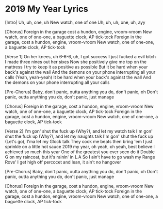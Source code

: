 # 2019 My Year Lyrics
[Intro]
Uh, uh, one, uh
New watch, one of one
Uh, uh, uh, one, uh, ayy

[Chorus]
Foreign in the garage cost a hundon, engine, vroom-vroom
New watch, one of one-one, a baguette clock, AP tick-tock
Foreign in the garage, cost a hundon, engine, vroom-vroom
New watch, one of one-one, a baguette clock, AP tick-tock

[Verse 1]
On her knees, uh
6-6-6, uh, I got success
I just fucked a evil bitch
I made three nines out her sixes
Now she positively give me top on the mattress
I try to keep it as positive as possible
But it be hard when your back's against the wall
And the demons on your phone interrupting all your calls (Yeah, yeah-yeah)
It be hard when your back's against the wall
And the demons on your phone interrupting all your calls

[Pre-Chorus]
Baby, don't panic, outta anything you do, don't panic, oh
Don't panic, outta anything you do, don't panic, just manage

[Chorus]
Foreign in the garage, cost a hundon, engine, vroom-vroom
New watch, one of one-one, a baguette clock, AP tick-tock
Foreign in the garage, cost a hundon, engine, vroom-vroom
New watch, one of one-one, a baguette clock, AP tick-tock

[Verse 2]
I'm gon' shut the fuck up (Why?), and let my watch talk
I'm gon' shut the fuck up (Why?), and let my naughts talk
I'm gon' shut the fuck up (Let's go), I'ma let my Glock talk
They cook me beats then bring 'em
I just sprinkle on a little hot sauce
2019 my year, oh yeah, oh yeah, best believe
I achieved so much this year
One of the greatest you ever seen do it
Double G on my raincoat, but it's rainin' in L.A
So I ain't have to go wash my Range Rove'
I get high off percocet and lean, it ain't no hangover

[Pre-Chorus]
Baby, don't panic, outta anything you do, don't panic, oh
Don't panic, outta anything you do, don't panic, just manage

[Chorus]
Foreign in the garage, cost a hundon, engine, vroom-vroom
New watch, one of one-one, a baguette clock, AP tick-tock
Foreign in the garage, cost a hundon, engine, vroom-vroom
New watch, one of one-one, a baguette clock, AP tick-tock
